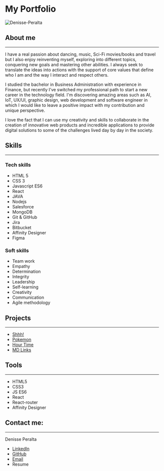 # My Portfolio
![Denisse-Peralta](https://i.ibb.co/dr7yHQC/DPLogo400.png)

## About me
---
I have a real passion about dancing, music, Sci-Fi movies/books and travel but I also enjoy reinventing myself, exploring into different topics, conquering new goals and mastering other abilities. I always seek to translate the ideas into actions with the support of core values that define who I am and the way I interact and respect others.

I studied the bachelor in Business Administration with experience in Finance, but recently I’ve switched my professional path to start a new career in the technology field. I'm discovering amazing areas such as AI, IoT, UX/UI, graphic design, web development and software engineer in which I would like to leave a positive impact with my contribution and unique perspective.

I love the fact that I can use my creativity and skills to collaborate in the creation of innovative web products and incredible applications to provide digital solutions to some of the challenges lived day by day in the society.

## Skills
---

### Tech skills
* HTML 5
* CSS 3
* Javascript ES6
* React
* JAVA
* Nodejs
* Salesforce
* MongoDB
* Git & GitHub
* Jira
* Bitbucket
* Affinity Designer
* Figma

### Soft skills
* Team work
* Empathy
* Determination
* Integrity
* Leadership
* Self-learning
* Creativity
* Communication
* Agile methodology

## Projects
---
* [Shhh!](https://denisseperalta.github.io/GDL003-cipher/src/)
* [Pokemon](https://denisseperalta.github.io/GDL003-data-lovers/src/)
* [Hour Time](https://denisseperalta.github.io/GDL003-lab-notes/#/)
* [MD Links](https://github.com/DenissePeralta/GDL003-md-links)

## Tools
---
* HTML5
* CSS3
* JS ES6
* React
* React-router
* Affinity Designer

## Contact me:
---
Denisse Peralta  
* [LinkedIn](https://www.linkedin.com/in/denisse-peralta-barrales/)
* [GitHub](https://github.com/DenissePeralta)
* [Email](mailto:dnisse-x00@hotmail.com)
* Resume
